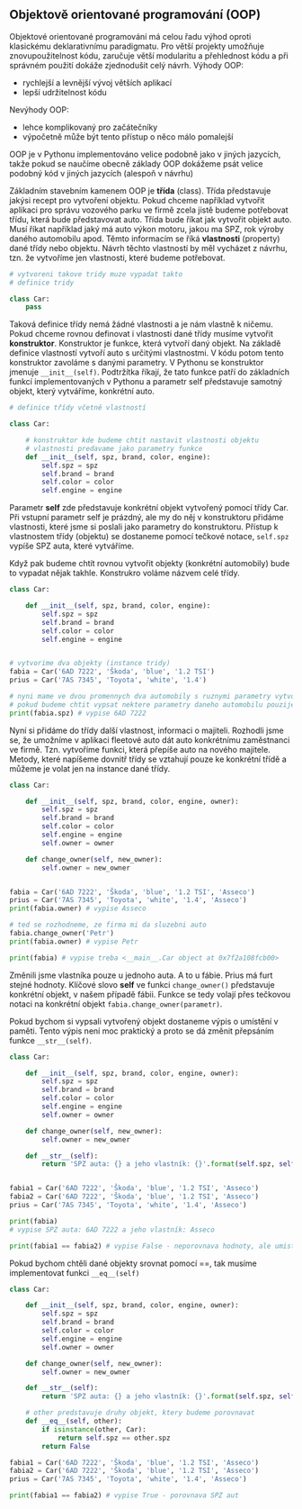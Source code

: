 ## Objektově orientované programování (OOP)
Objektové orientované programování má celou řadu výhod oproti klasickému deklarativnímu paradigmatu. Pro větší projekty umožňuje znovupoužitelnost kódu, zaručuje větší modularitu a přehlednost kódu a při správném použití dokáže zjednodušit celý návrh.
Výhody OOP:
 * rychlejší a levnější vývoj větších aplikací
 * lepší udržitelnost kódu

Nevýhody OOP:
 * lehce komplikovaný pro začátečníky
 * výpočetně může být tento přístup o něco málo pomalejší

OOP je v Pythonu implementováno velice podobně jako v jiných jazycích, takže pokud se naučíme obecně základy OOP dokážeme psát velice podobný kód v jiných jazycích (alespoň v návrhu)

Základním stavebním kamenem OOP je **třída** (class). Třída představuje jakýsi recept pro vytvoření objektu. Pokud chceme například vytvořit aplikaci pro správu vozového parku ve firmě zcela jistě budeme potřebovat třídu, která bude představovat auto. Třída bude říkat jak vytvořit objekt auto. Musí říkat například jaký má auto výkon motoru, jakou ma SPZ, rok výroby daného automobilu apod. Těmto informacím se říká **vlastnosti** (property) dané třídy nebo objektu. Návrh těchto vlastností by měl vycházet z návrhu, tzn. že vytvoříme jen vlastnosti, které budeme potřebovat.

```python
# vytvoreni takove tridy muze vypadat takto
# definice tridy

class Car:
    pass
```
Taková definice třídy nemá žádné vlastnosti a je nám vlastně k ničemu. Pokud chceme rovnou definovat i vlastnosti dané třídy musíme vytvořit **konstruktor**. Konstruktor je funkce, která vytvoří daný objekt. Na základě definice vlastností vytvoří auto s určitými vlastnostmi. V kódu potom tento konstruktor zavoláme s danými parametry. V Pythonu se konstruktor jmenuje `__init__(self)`. Podtržítka říkají, že tato funkce patří do základních funkcí implementovaných v Pythonu a parametr self představuje samotný objekt, který vytváříme, konkrétní auto.

```python
# definice třídy včetně vlastností

class Car:

    # konstruktor kde budeme chtit nastavit vlastnosti objektu
    # vlastnosti predavame jako parametry funkce
    def __init__(self, spz, brand, color, engine):
        self.spz = spz
        self.brand = brand
        self.color = color
        self.engine = engine
```

Parametr **self** zde představuje konkrétní objekt vytvořený pomocí třídy Car. Při vstupní parametr self je prázdný, ale my do něj v konstruktoru přidáme vlastnosti, které jsme si poslali jako parametry do konstruktoru. Přístup k vlastnostem třídy (objektu) se dostaneme pomocí tečkové notace, `self.spz` vypíše SPZ auta, které vytváříme.

Když pak budeme chtít rovnou vytvořit objekty (konkrétní automobily) bude to vypadat nějak takhle. Konstrukro voláme názvem celé třídy.
```python
class Car:

    def __init__(self, spz, brand, color, engine):
        self.spz = spz
        self.brand = brand
        self.color = color
        self.engine = engine


# vytvorime dva objekty (instance tridy)
fabia = Car('6AD 7222', 'Škoda', 'blue', '1.2 TSI')
prius = Car('7AS 7345', 'Toyota', 'white', '1.4')

# nyni mame ve dvou promennych dva automobily s ruznymi parametry vytvorene podle stejne sablony (tridy)
# pokud budeme chtit vypsat nektere parametry daneho automobilu pouzijeme teckovou notaci
print(fabia.spz) # vypise 6AD 7222
```

Nyní si přidáme do třídy další vlastnost, informaci o majiteli. Rozhodli jsme se, že umožníme v aplikaci fleetové auto dát auto konkrétnímu zaměstnanci ve firmě. Tzn. vytvoříme funkci, která přepíše auto na nového majitele. Metody, které napíšeme dovnitř třídy se vztahují pouze ke konkrétní třídě a můžeme je volat jen na instance dané třídy.
```python
class Car:

    def __init__(self, spz, brand, color, engine, owner):
        self.spz = spz
        self.brand = brand
        self.color = color
        self.engine = engine
        self.owner = owner

    def change_owner(self, new_owner):
        self.owner = new_owner


fabia = Car('6AD 7222', 'Škoda', 'blue', '1.2 TSI', 'Asseco')
prius = Car('7AS 7345', 'Toyota', 'white', '1.4', 'Asseco')
print(fabia.owner) # vypise Asseco

# ted se rozhodneme, ze firma mi da sluzebni auto
fabia.change_owner('Petr')
print(fabia.owner) # vypise Petr

print(fabia) # vypise treba <__main__.Car object at 0x7f2a108fcb00>
```
Změnili jsme vlastníka pouze u jednoho auta. A to u fábie. Prius má furt stejné hodnoty. Klíčové slovo **self** ve funkci `change_owner()` představuje konkrétní objekt, v našem případě fábii. Funkce se tedy volají přes tečkovou notaci na konkrétní objekt `fabia.change_owner(parametr)`.

Pokud bychom si vypsali vytvořený objekt dostaneme výpis o umístění v paměti. Tento výpis není moc praktický a proto se dá změnit přepsáním funkce `__str__(self)`.
```python
class Car:

    def __init__(self, spz, brand, color, engine, owner):
        self.spz = spz
        self.brand = brand
        self.color = color
        self.engine = engine
        self.owner = owner

    def change_owner(self, new_owner):
        self.owner = new_owner

    def __str__(self):
        return 'SPZ auta: {} a jeho vlastník: {}'.format(self.spz, self.owner)


fabia1 = Car('6AD 7222', 'Škoda', 'blue', '1.2 TSI', 'Asseco')
fabia2 = Car('6AD 7222', 'Škoda', 'blue', '1.2 TSI', 'Asseco')
prius = Car('7AS 7345', 'Toyota', 'white', '1.4', 'Asseco')

print(fabia)
# vypise SPZ auta: 6AD 7222 a jeho vlastník: Asseco

print(fabia1 == fabia2) # vypise False - neporovnava hodnoty, ale umisteni v pameti, ktere neni stejne
```

Pokud bychom chtěli dané objekty srovnat pomocí ==, tak musíme implementovat funkci `__eq__(self)`
```python
class Car:

    def __init__(self, spz, brand, color, engine, owner):
        self.spz = spz
        self.brand = brand
        self.color = color
        self.engine = engine
        self.owner = owner

    def change_owner(self, new_owner):
        self.owner = new_owner

    def __str__(self):
        return 'SPZ auta: {} a jeho vlastník: {}'.format(self.spz, self.owner)

    # other predstavuje druhy objekt, ktery budeme porovnavat
    def __eq__(self, other):
        if isinstance(other, Car):
            return self.spz == other.spz
        return False

fabia1 = Car('6AD 7222', 'Škoda', 'blue', '1.2 TSI', 'Asseco')
fabia2 = Car('6AD 7222', 'Škoda', 'blue', '1.2 TSI', 'Asseco')
prius = Car('7AS 7345', 'Toyota', 'white', '1.4', 'Asseco')

print(fabia1 == fabia2) # vypise True - porovnava SPZ aut
```



